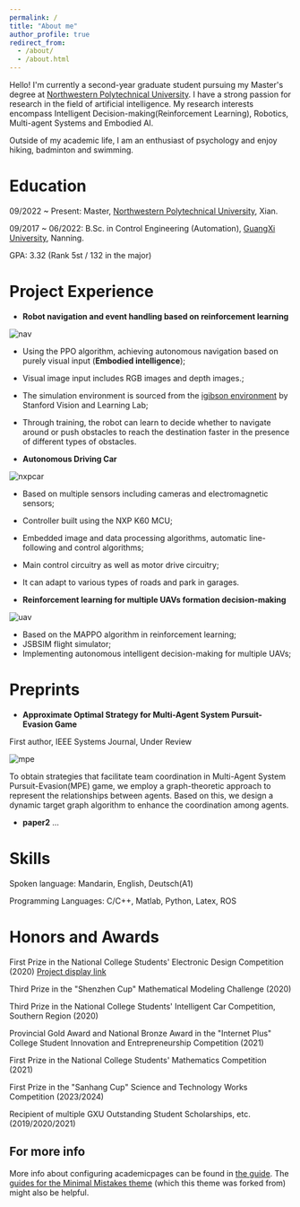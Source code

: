 ```yaml
---
permalink: /
title: "About me"
author_profile: true
redirect_from: 
  - /about/
  - /about.html
---
```



Hello! I'm currently a second-year graduate student pursuing my Master's degree at [Northwestern Polytechnical University](https://www.nwpu.edu.cn/). I have a strong passion for research in the field of artificial intelligence. My research interests encompass Intelligent Decision-making(Reinforcement Learning), Robotics, Multi-agent Systems and Embodied AI. 

Outside of my academic life, I am an enthusiast of psychology and enjoy hiking, badminton and swimming.

Education
======
09/2022 ~ Present: Master, [Northwestern Polytechnical University](https://www.nwpu.edu.cn/), Xian.

09/2017 ~ 06/2022: B.Sc. in Control Engineering (Automation), [GuangXi University](https://www.gxu.edu.cn/), Nanning.

GPA: 3.32  (Rank 5st / 132 in the major)

Project Experience
======
- **Robot navigation and event handling based on reinforcement learning**

![nav](/Niko.github.io/images/PJ_navigation.gif)

- Using the PPO algorithm, achieving autonomous navigation based on purely visual input (**Embodied intelligence**);
- Visual image input includes RGB images and depth images.;
- The simulation environment is sourced from the [igibson environment](https://svl.stanford.edu/igibson/) by Stanford Vision and Learning Lab;
- Through training, the robot can learn to decide whether to navigate around or push obstacles to reach the destination faster in the presence of different types of obstacles.

- **Autonomous Driving Car**

![nxpcar](/Niko.github.io/images/PJ_nxpcar.gif)

- Based on multiple sensors including cameras and electromagnetic sensors;
- Controller built using the NXP K60 MCU;
- Embedded image and data processing algorithms, automatic line-following and control algorithms;
- Main control circuitry as well as motor drive circuitry;
- It can adapt to various types of roads and park in garages. 

- **Reinforcement learning for multiple UAVs formation decision-making**

![uav](/Niko.github.io/images/PJ_UAV2v2.gif)

- Based on the MAPPO algorithm in reinforcement learning;
- JSBSIM flight simulator;
- Implementing autonomous intelligent decision-making for multiple UAVs;


Preprints
======
- **Approximate Optimal Strategy for Multi-Agent System Pursuit-Evasion Game**

First author, IEEE Systems Journal, Under Review

![mpe](/Niko.github.io/images/PA_PE-game)

To obtain strategies that facilitate team coordination in Multi-Agent System Pursuit-Evasion(MPE) game, we employ a graph-theoretic approach to represent the relationships between agents. Based on this, we design a dynamic target graph algorithm to enhance the coordination among agents.

- **paper2**
...

  
Skills
======
Spoken language: Mandarin, English, Deutsch(A1)

Programming Languages: C/C++, Matlab, Python, Latex, ROS


Honors and Awards
======
First Prize in the National College Students' Electronic Design Competition (2020) [Project display link](https://www.bilibili.com/video/BV1ZK4y177U2)

Third Prize in the "Shenzhen Cup" Mathematical Modeling Challenge (2020)

Third Prize in the National College Students' Intelligent Car Competition, Southern Region (2020)

Provincial Gold Award and National Bronze Award in the "Internet Plus" College Student Innovation and Entrepreneurship Competition (2021)

First Prize in the National College Students' Mathematics Competition (2021)

First Prize in the "Sanhang Cup" Science and Technology Works Competition (2023/2024)

Recipient of multiple GXU Outstanding Student Scholarships, etc. (2019/2020/2021)



For more info
------
More info about configuring academicpages can be found in [the guide](https://academicpages.github.io/markdown/). The [guides for the Minimal Mistakes theme](https://mmistakes.github.io/minimal-mistakes/docs/configuration/) (which this theme was forked from) might also be helpful.

<script type="text/javascript" src="//rf.revolvermaps.com/0/0/6.js?i=54e0ojatafc&amp;m=7&amp;c=e63100&amp;cr1=ffffff&amp;f=arial&amp;l=0&amp;bv=90&amp;lx=-420&amp;ly=420&amp;hi=20&amp;he=7&amp;hc=a8ddff&amp;rs=80" async="async"></script>
